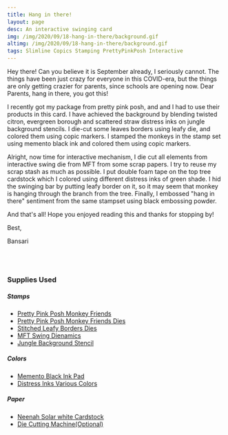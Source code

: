 ```yaml
---
title: Hang in there!
layout: page
desc: An interactive swinging card 
img: /img/2020/09/18-hang-in-there/background.gif
altimg: /img/2020/09/18-hang-in-there/background.gif
tags: Slimline Copics Stamping PrettyPinkPosh Interactive
---
```


Hey there! Can you believe it is September already, I seriously cannot. The things have been just crazy for everyone in this COVID-era, but the things are only getting crazier for parents, since schools are opening now. Dear Parents, hang in there, you got this!

I recently got my package from pretty pink posh, and and I had to use their products in this card. I have achieved the background by blending twisted citron, evergreen borough and scattered straw distress inks on jungle background stencils. I die-cut some leaves borders using leafy die, and colored them using copic markers. I stamped the monkeys in the stamp set using memento black ink and colored them using copic markers.

Alright, now time for interactive mechanism, I die cut all elements from interactive swing die from MFT from some scrap papers. I try to reuse my scrap stash as much as possible. I put double foam tape on the top tree cardstock which I colored using different distress inks of green shade. I hid the swinging bar by putting leafy border on it, so it may seem that monkey is hanging through the branch from the tree. Finally, I embossed "hang in there" sentiment from the same stampset using black embossing powder.

And that's all! Hope you enjoyed reading this and thanks for stopping by!

Best,

Bansari

<div class="col-12">
    <div class="card-columns">
        <img src="/img/lazyload-ph.png" data-src="/img/2020/09/18-hang-in-there/1a.jpg" class="img-fluid mx-auto d-block lazyload" alt="sanfran" />
        <img src="/img/lazyload-ph.png" data-src="/img/2020/09/18-hang-in-there/1b.jpg" class="img-fluid mx-auto d-block lazyload" alt="sanfran" />
        <img src="/img/lazyload-ph.png" data-src="/img/2020/09/18-hang-in-there/1c.jpg" class="img-fluid mx-auto d-block lazyload" alt="sanfran" />
    </div>
</div>
<br>


### Supplies Used
##### Stamps
 - [Pretty Pink Posh Monkey Friends](!https://prettypinkposh.com/products/monkey-friends-stamp-set)
 - [Pretty Pink Posh Monkey Friends Dies](!https://prettypinkposh.com/products/monkey-friends-coordinating-dies)
 - [Stitched Leafy Borders Dies](!https://prettypinkposh.com/collections/borders/products/stitched-leafy-borders-dies)
 - [MFT Swing Dienamics](!https://mftstamps.com/products/interactive-swing-die-namics)
 - [Jungle Background Stencil](!https://prettypinkposh.com/collections/stencils/products/jungle-background-stencil)

##### Colors
 - [Memento Black Ink Pad](!https://amz.run/3qfD)
 - [Distress Inks Various Colors](!https://amz.run/3qgY)

##### Paper
 - [Neenah Solar white Cardstock](!https://www.joann.com/classic-crest-250-pk-8.5x11-cardstocks-solar-white/15722937.html)
 - [Die Cutting Machine(Optional)](!https://www.amazon.com/Sizzix-660425-Machine-8-Inch-White/dp/B00R50G34U)
